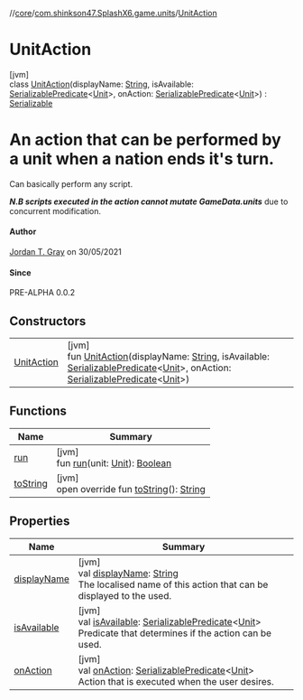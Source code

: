 //[core](../../../index.md)/[com.shinkson47.SplashX6.game.units](../index.md)/[UnitAction](index.md)

# UnitAction

[jvm]\
class [UnitAction](index.md)(displayName: [String](https://kotlinlang.org/api/latest/jvm/stdlib/kotlin/-string/index.html), isAvailable: [SerializablePredicate](../../com.shinkson47.SplashX6.utility/-serializable-predicate/index.md)&lt;[Unit](../-unit/index.md)&gt;, onAction: [SerializablePredicate](../../com.shinkson47.SplashX6.utility/-serializable-predicate/index.md)&lt;[Unit](../-unit/index.md)&gt;) : [Serializable](https://docs.oracle.com/javase/8/docs/api/java/io/Serializable.html)

# An action that can be performed by a unit when a nation ends it's turn.

Can basically perform any script.

***N.B scripts executed in the action cannot mutate GameData.units***     due to concurrent modification.

#### Author

[Jordan T. Gray](https://www.shinkson47.in) on 30/05/2021

#### Since

PRE-ALPHA 0.0.2

## Constructors

| | |
|---|---|
| [UnitAction](-unit-action.md) | [jvm]<br>fun [UnitAction](-unit-action.md)(displayName: [String](https://kotlinlang.org/api/latest/jvm/stdlib/kotlin/-string/index.html), isAvailable: [SerializablePredicate](../../com.shinkson47.SplashX6.utility/-serializable-predicate/index.md)&lt;[Unit](../-unit/index.md)&gt;, onAction: [SerializablePredicate](../../com.shinkson47.SplashX6.utility/-serializable-predicate/index.md)&lt;[Unit](../-unit/index.md)&gt;) |

## Functions

| Name | Summary |
|---|---|
| [run](run.md) | [jvm]<br>fun [run](run.md)(unit: [Unit](../-unit/index.md)): [Boolean](https://kotlinlang.org/api/latest/jvm/stdlib/kotlin/-boolean/index.html) |
| [toString](to-string.md) | [jvm]<br>open override fun [toString](to-string.md)(): [String](https://kotlinlang.org/api/latest/jvm/stdlib/kotlin/-string/index.html) |

## Properties

| Name | Summary |
|---|---|
| [displayName](display-name.md) | [jvm]<br>val [displayName](display-name.md): [String](https://kotlinlang.org/api/latest/jvm/stdlib/kotlin/-string/index.html)<br>The localised name of this action that can be displayed to the used. |
| [isAvailable](is-available.md) | [jvm]<br>val [isAvailable](is-available.md): [SerializablePredicate](../../com.shinkson47.SplashX6.utility/-serializable-predicate/index.md)&lt;[Unit](../-unit/index.md)&gt;<br>Predicate that determines if the action can be used. |
| [onAction](on-action.md) | [jvm]<br>val [onAction](on-action.md): [SerializablePredicate](../../com.shinkson47.SplashX6.utility/-serializable-predicate/index.md)&lt;[Unit](../-unit/index.md)&gt;<br>Action that is executed when the user desires. |
